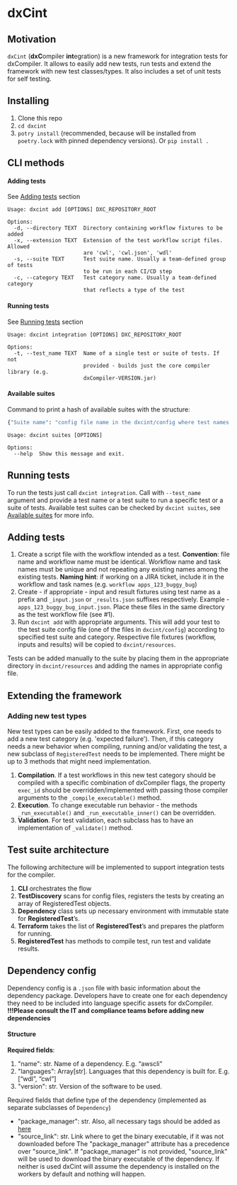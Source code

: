 # dxCint

## Motivation
`dxCint` (**dxC**ompiler **int**egration) is a new framework for integration tests for dxCompiler. It allows to easily 
add new tests, run tests and extend the framework with new test classes/types. It also includes a set of unit tests for 
self testing.

## Installing
1. Clone this repo
2. `cd dxcint`
3. `potry install` (recommended, because will be installed from `poetry.lock` with pinned dependency versions). Or 
`pip install .`

## CLI methods
#### Adding tests
See [Adding tests](#adding-tests) section
```commandline
Usage: dxcint add [OPTIONS] DXC_REPOSITORY_ROOT

Options:
  -d, --directory TEXT  Directory containing workflow fixtures to be added
  -x, --extension TEXT  Extension of the test workflow script files. Allowed
                        are 'cwl', 'cwl.json', 'wdl'
  -s, --suite TEXT      Test suite name. Usually a team-defined group of tests
                        to be run in each CI/CD step
  -c, --category TEXT   Test category name. Usually a team-defined category
                        that reflects a type of the test
```

#### Running tests
See [Running tests](#running-tests) section
```commandline
Usage: dxcint integration [OPTIONS] DXC_REPOSITORY_ROOT

Options:
  -t, --test_name TEXT  Name of a single test or suite of tests. If not
                        provided - builds just the core compiler library (e.g.
                        dxCompiler-VERSION.jar)
```

#### Available suites
Command to print a hash of available suites with the structure:
```python
{"Suite name": "config file name in the dxcint/config where test names are registered"}
```
```commandline
Usage: dxcint suites [OPTIONS]

Options:
  --help  Show this message and exit.
```

## Running tests
To run the tests just call `dxcint integration`. Call with `--test_name` argument and provide a test name or a test 
suite to run a specific test or a suite of tests. Available test suites can be checked by `dxcint suites`, see 
[Available suites](#available-suites) for more info.


## Adding tests
1. Create a script file with the workflow intended as a test. **Convention**: file name and workflow name must be identical. 
Workflow name and task names must be unique and not repeating any existing names among the existing tests. 
**Naming hint**: if working on a JIRA ticket, include it in the workflow and task names (e.g. `workflow apps_123_buggy_bug`)
2. Create - if appropriate - input and result fixtures using test name as a prefix and `_input.json` or `_results.json` 
suffixes respectively. Example - `apps_123_buggy_bug_input.json`. Place these files in the same directory as the test 
workflow file (see #1).
3. Run `dxcint add` with appropriate arguments. This will add your test to the test suite config file (one of the files 
in `dxcint/config`) according to specified test suite and category. Respective file fixtures (workflow, inputs and 
results) will be copied to `dxcint/resources`.

Tests can be added manually to the suite by placing them in the appropriate directory in `dxcint/resources` and adding 
the names in appropriate config file.

## Extending the framework
### Adding new test types
New test types can be easily added to the framework. First, one needs to add a new test category (e.g. 'expected failure'). 
Then, if this category needs a new behavior when compiling, running and/or validating the test, a new subclass of 
`RegisteredTest` needs to be implemented. There might be up to 3 methods that might need implementation.

1. **Compilation**. If a test workflows in this new test category should be compiled with a specific combination of dxCompiler flags, 
the property `exec_id` should be overridden/implemented with passing those compiler arguments to the 
`_compile_executable()` method. 
2. **Execution**. To change executable run behavior - the methods `_run_executable()` and `_run_executable_inner()` can be overridden.
3. **Validation**. For test validation, each subclass has to have an implementation of `_validate()` method.


## Test suite architecture
The following architecture will be implemented to support integration tests for the compiler.
1. **CLI** orchestrates the flow 
2. **TestDiscovery** scans for config files, registers the tests by creating an array of RegisteredTest objects. 
3. **Dependency** class sets up necessary environment with immutable state for **RegisteredTest**’s.
4. **Terraform** takes the list of **RegisteredTest**’s and prepares the platform for running.
5. **RegisteredTest** has methods to compile test, run test and validate results.


## Dependency config 
Dependency config is a `.json` file with basic information about the dependency package. Developers have to create one 
for each dependency they need to be included into language specific assets for dxCompiler.  
**!!!Please consult the IT and compliance teams before adding new dependencies**
#### Structure
**Required fields**:
1. "name": str. Name of a dependency. E.g. “awscli”
2. "languages": Array[str]. Languages that this dependency is built for. E.g. [“wdl”, “cwl”]
3. "version": str. Version of the software to be used.

Required fields that define type of the dependency (implemented as separate subclasses of `Dependency`)
* "package_manager": str. Also, all necessary tags should be added as [here](https://documentation.dnanexus.com/developer/apps/execution-environment#external-utilities)
* "source_link": str. Link where to get the binary executable, if it was not downloaded before
The "package_manager" attribute has a precedence over "source_link". If "package_manager" is not provided, "source_link" 
will be used to download the binary executable of the dependency. If neither is used dxCint will assume the dependency 
is installed on the workers by default and nothing will happen.


